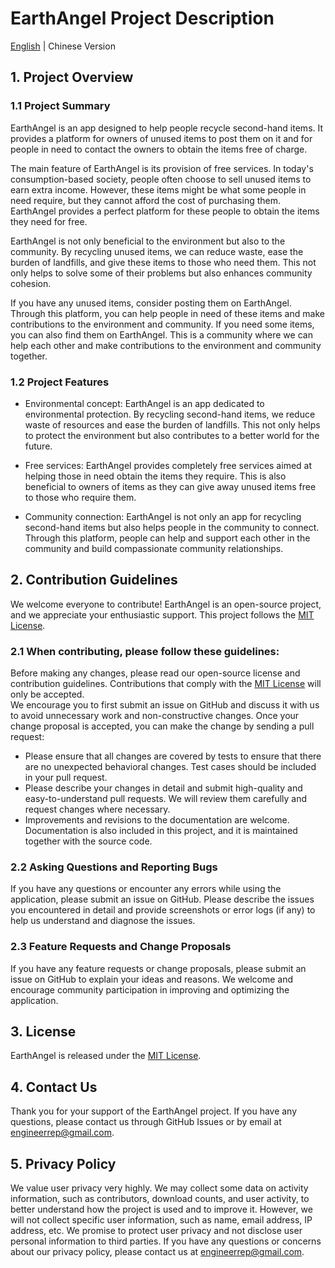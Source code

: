 # EarthAngel Project Description
[English](https://github.com/engineerrep/EarthAngel/blob/main/README.md) | Chinese Version

## 1. Project Overview
### 1.1 Project Summary
EarthAngel is an app designed to help people recycle second-hand items. It provides a platform for owners of unused items to post them on it and for people in need to contact the owners to obtain the items free of charge.

The main feature of EarthAngel is its provision of free services. In today's consumption-based society, people often choose to sell unused items to earn extra income. However, these items might be what some people in need require, but they cannot afford the cost of purchasing them. EarthAngel provides a perfect platform for these people to obtain the items they need for free.

EarthAngel is not only beneficial to the environment but also to the community. By recycling unused items, we can reduce waste, ease the burden of landfills, and give these items to those who need them. This not only helps to solve some of their problems but also enhances community cohesion.

If you have any unused items, consider posting them on EarthAngel. Through this platform, you can help people in need of these items and make contributions to the environment and community. If you need some items, you can also find them on EarthAngel. This is a community where we can help each other and make contributions to the environment and community together.

### 1.2 Project Features
- Environmental concept: EarthAngel is an app dedicated to environmental protection. By recycling second-hand items, we reduce waste of resources and ease the burden of landfills. This not only helps to protect the environment but also contributes to a better world for the future.
  
- Free services: EarthAngel provides completely free services aimed at helping those in need obtain the items they require. This is also beneficial to owners of items as they can give away unused items free to those who require them.
  
- Community connection: EarthAngel is not only an app for recycling second-hand items but also helps people in the community to connect. Through this platform, people can help and support each other in the community and build compassionate community relationships.

## 2. Contribution Guidelines
We welcome everyone to contribute! EarthAngel is an open-source project, and we appreciate your enthusiastic support. This project follows the [MIT License](https://github.com/engineerrep/EarthAngel/blob/main/LICENSE).
### 2.1 When contributing, please follow these guidelines:

Before making any changes, please read our open-source license and contribution guidelines. Contributions that comply with the [MIT License](https://github.com/engineerrep/EarthAngel/blob/main/LICENSE) will only be accepted.  
We encourage you to first submit an issue on GitHub and discuss it with us to avoid unnecessary work and non-constructive changes. Once your change proposal is accepted, you can make the change by sending a pull request:  
- Please ensure that all changes are covered by tests to ensure that there are no unexpected behavioral changes. Test cases should be included in your pull request.
- Please describe your changes in detail and submit high-quality and easy-to-understand pull requests. We will review them carefully and request changes where necessary.
- Improvements and revisions to the documentation are welcome. Documentation is also included in this project, and it is maintained together with the source code.

### 2.2 Asking Questions and Reporting Bugs
If you have any questions or encounter any errors while using the application, please submit an issue on GitHub. Please describe the issues you encountered in detail and provide screenshots or error logs (if any) to help us understand and diagnose the issues.

### 2.3 Feature Requests and Change Proposals
If you have any feature requests or change proposals, please submit an issue on GitHub to explain your ideas and reasons. We welcome and encourage community participation in improving and optimizing the application.

## 3. License
EarthAngel is released under the [MIT License](https://github.com/engineerrep/EarthAngel/blob/main/LICENSE).

## 4. Contact Us
Thank you for your support of the EarthAngel project. If you have any questions, please contact us through GitHub Issues or by email at [engineerrep@gmail.com](mailto:engineerrep@gmail.com).

## 5. Privacy Policy
We value user privacy very highly. We may collect some data on activity information, such as contributors, download counts, and user activity, to better understand how the project is used and to improve it. However, we will not collect specific user information, such as name, email address, IP address, etc. We promise to protect user privacy and not disclose user personal information to third parties. If you have any questions or concerns about our privacy policy, please contact us at [engineerrep@gmail.com](mailto:engineerrep@gmail.com).
